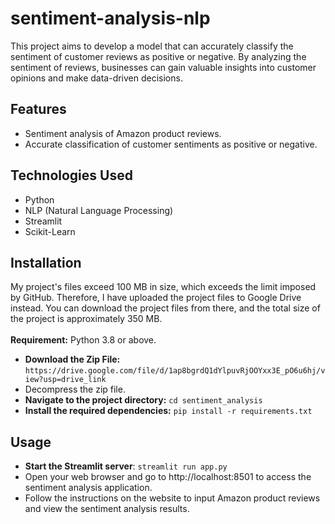 # sentiment-analysis-nlp

This project aims to develop a model that can accurately classify the sentiment of customer reviews as positive or negative. By analyzing the sentiment of reviews, businesses can gain valuable insights into customer opinions and make data-driven decisions.


## Features
- Sentiment analysis of Amazon product reviews.
- Accurate classification of customer sentiments as positive or negative.


## Technologies Used
- Python
- NLP (Natural Language Processing)
- Streamlit
- Scikit-Learn


## Installation
My project's files exceed 100 MB in size, which exceeds the limit imposed by GitHub. Therefore, I have uploaded the project files to Google Drive instead. You can download the project files from there, and the total size of the project is approximately 350 MB.</br></br>
**Requirement:** Python 3.8 or above.
- **Download the Zip File:** ```https://drive.google.com/file/d/1ap8bgrdQ1dYlpuvRjOOYxx3E_pO6u6hj/view?usp=drive_link```
- Decompress the zip file.
- **Navigate to the project directory:** ```cd sentiment_analysis```
- **Install the required dependencies:** ```pip install -r requirements.txt```


## Usage
- **Start the Streamlit server**: ```streamlit run app.py```
- Open your web browser and go to http://localhost:8501 to access the sentiment analysis application.
- Follow the instructions on the website to input Amazon product reviews and view the sentiment analysis results.

